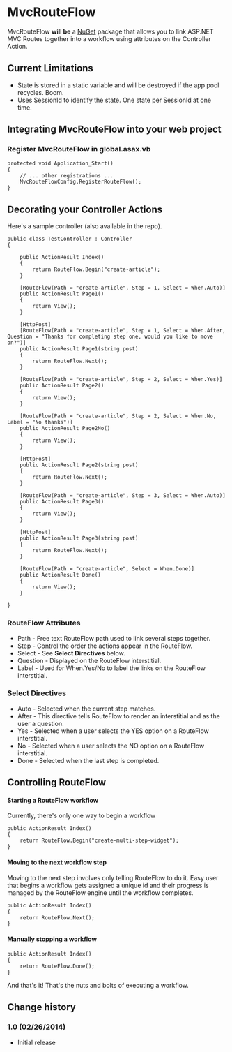 MvcRouteFlow
============
MvcRouteFlow **will be** a [NuGet](http://nuget.org/) package that allows you to link ASP.NET MVC Routes together into a workflow using attributes on the Controller Action.

## Current Limitations ##

* State is stored in a static variable and will be destroyed if the app pool recycles. Boom.
* Uses SessionId to identify the state. One state per SessionId at one time.

## Integrating MvcRouteFlow into your web project

### Register MvcRouteFlow in global.asax.vb

	protected void Application_Start()
    {
        // ... other registrations ...
        MvcRouteFlowConfig.RegisterRouteFlow();
    }

## Decorating your Controller Actions ##

Here's a sample controller (also available in the repo).

	public class TestController : Controller
    {
        
        public ActionResult Index()
        {
            return RouteFlow.Begin("create-article");
        }

        [RouteFlow(Path = "create-article", Step = 1, Select = When.Auto)]
        public ActionResult Page1()
        {
            return View();
        }

        [HttpPost]
        [RouteFlow(Path = "create-article", Step = 1, Select = When.After, Question = "Thanks for completing step one, would you like to move on?")]
        public ActionResult Page1(string post)
        {
            return RouteFlow.Next();
        }

        [RouteFlow(Path = "create-article", Step = 2, Select = When.Yes)]
        public ActionResult Page2()
        {
            return View();
        }

        [RouteFlow(Path = "create-article", Step = 2, Select = When.No, Label = "No thanks")]
        public ActionResult Page2No()
        {
            return View();
        }

        [HttpPost]
        public ActionResult Page2(string post)
        {
            return RouteFlow.Next();
        }

        [RouteFlow(Path = "create-article", Step = 3, Select = When.Auto)]
        public ActionResult Page3()
        {
            return View();
        }

        [HttpPost]
        public ActionResult Page3(string post)
        {
            return RouteFlow.Next();
        }

        [RouteFlow(Path = "create-article", Select = When.Done)]
        public ActionResult Done()
        {
            return View();
        }

    }


### RouteFlow Attributes ###

* Path - Free text RouteFlow path used to link several steps together.
* Step - Control the order the actions appear in the RouteFlow.
* Select - See **Select Directives** below.
* Question - Displayed on the RouteFlow interstitial.
* Label - Used for When.Yes/No to label the links on the RouteFlow interstitial.

### Select Directives ###

* Auto - Selected when the current step matches.
* After - This directive tells RouteFlow to render an interstitial and as the user a question.
* Yes - Selected when a user selects the YES option on a RouteFlow interstitial.
* No - Selected when a user selects the NO option on a RouteFlow interstitial.
* Done - Selected when the last step is completed.


## Controlling RouteFlow ##

#### Starting a RouteFlow workflow ####

Currently, there's only one way to begin a workflow

	public ActionResult Index()
    {
        return RouteFlow.Begin("create-multi-step-widget");
    }


#### Moving to the next workflow step ####

Moving to the next step involves only telling RouteFlow to do it. Easy user that begins a workflow gets assigned a unique id and their progress is managed by the RouteFlow engine until the workflow completes.

	public ActionResult Index()
    {
        return RouteFlow.Next();
    }


#### Manually stopping a workflow ####

	public ActionResult Index()
    {
        return RouteFlow.Done();
    }

And that's it! That's the nuts and bolts of executing a workflow.


## Change history

### 1.0 (02/26/2014)

* Initial release
